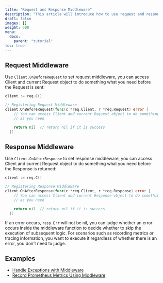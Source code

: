```yaml
---
title: "Request and Response Middleware"
description: "This article will introduce how to use request and response middleware."
draft: false
images: []
weight: 600
menu:
  docs:
    parent: "tutorial"
toc: true
---
```


## Request Middleware

Use `Client.OnBeforeRequest` to set request middleware, you can access Client and current Request object to do something what you need before the Request is sent:

```go
client := req.C()

// Registering Request Middleware
client.OnBeforeRequest(func(c *req.Client, r *req.Request) error {
	// You can access Client and current Request object to do something
	// as you need

    return nil  // return nil if it is success
  })
```

## Response Middleware

Use `Client.OnAfterResponse` to set response middleware, you can access Client and current Request object to do something what you need before the Response is returned:

```go
client := req.C()

// Registering Response Middleware
client.OnAfterResponse(func(c *req.Client, r *req.Response) error {
    // You can access Client and current Response object to do something
    // as you need

    return nil  // return nil if it is success
  })
```

If an error occurs, `resp.Err` will not be nil, you can judge whether an error occurs inside the middleware function to decide whether to skip the execution of subsequent logic. For scenarios such as recording metrics or tracing information, you want to execute it regardless of whether there is an error, you don't need to judge.

## Examples

* [Handle Exceptions with Middleware](../../examples/handle-exceptions-with-middleware/)
* [Record Prometheus Metrics Using Middleware](../../examples/record-prometheus-metrics-using-middleware/)
